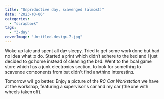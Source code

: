 ```yaml
---
title: "Unproductive day, scavenged (almost)"
date: "2023-03-06"
categories: 
  - "scrapbook"
tags: 
  - "3-day"
coverImage: "Untitled-design-7.jpg"
---
```

<!--more-->

Woke up late and spent all day sleepy. Tried to get some work done but had no idea what to do. Started a print which didn't adhere to the bed and I just decided to go home instead of cleaning the bed. Went to the local game store which has a junk electronics section, to look for something to scavenge components from but didn't find anything interesting.

Tomorrow will go better. Enjoy a picture of the _RC Car Workstation_ we have at the workshop, featuring a supervisor's car and my car (the one with wheels taken off).
